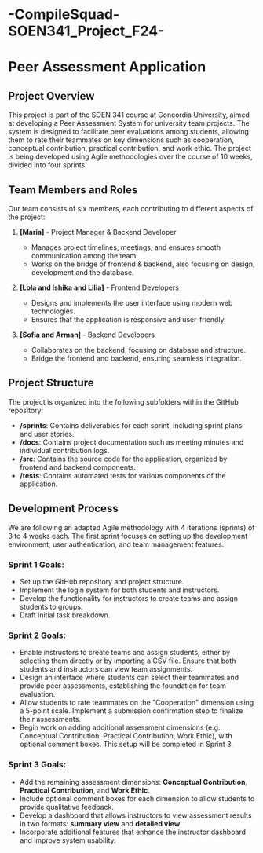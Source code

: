 # -CompileSquad-SOEN341_Project_F24-
# Peer Assessment Application

## Project Overview
This project is part of the SOEN 341 course at Concordia University, aimed at developing a Peer Assessment System for university team projects. The system is designed to facilitate peer evaluations among students, allowing them to rate their teammates on key dimensions such as cooperation, conceptual contribution, practical contribution, and work ethic. The project is being developed using Agile methodologies over the course of 10 weeks, divided into four sprints.

## Team Members and Roles
Our team consists of six members, each contributing to different aspects of the project:

1. **[Maria]** - Project Manager & Backend Developer
   - Manages project timelines, meetings, and ensures smooth communication among the team.
   - Works on the bridge of frontend & backend, also focusing on design, development and the database.

2. **[Lola and Ishika and Lilia]** - Frontend Developers
   - Designs and implements the user interface using modern web technologies.
   - Ensures that the application is responsive and user-friendly.

3. **[Sofia and Arman]** - Backend Developers
   - Collaborates on the backend, focusing on database and structure.
   - Bridge the frontend and backend, ensuring seamless integration.


## Project Structure
The project is organized into the following subfolders within the GitHub repository:

- **/sprints**: Contains deliverables for each sprint, including sprint plans and user stories.
- **/docs**: Contains project documentation such as meeting minutes and individual contribution logs.
- **/src**: Contains the source code for the application, organized by frontend and backend components.
- **/tests**: Contains automated tests for various components of the application.

## Development Process
We are following an adapted Agile methodology with 4 iterations (sprints) of 3 to 4 weeks each. The first sprint focuses on setting up the development environment, user authentication, and team management features.

### Sprint 1 Goals:
- Set up the GitHub repository and project structure.
- Implement the login system for both students and instructors.
- Develop the functionality for instructors to create teams and assign students to groups.
- Draft initial task breakdown.

### Sprint 2 Goals:
- Enable instructors to create teams and assign students, either by selecting them directly or by importing a CSV file. Ensure that both students and instructors can view team assignments.
- Design an interface where students can select their teammates and provide peer assessments, establishing the foundation for team evaluation.
- Allow students to rate teammates on the "Cooperation" dimension using a 5-point scale. Implement a submission confirmation step to finalize their assessments.
- Begin work on adding additional assessment dimensions (e.g., Conceptual Contribution, Practical Contribution, Work Ethic), with optional comment boxes. This setup will be completed in Sprint 3.

### Sprint 3 Goals:
- Add the remaining assessment dimensions: **Conceptual Contribution**, **Practical Contribution**, and **Work Ethic**.
- Include optional comment boxes for each dimension to allow students to provide qualitative feedback.
- Develop a dashboard that allows instructors to view assessment results in two formats: **summary view** and **detailed view**
- Incorporate additional features that enhance the instructor dashboard and improve system usability.

